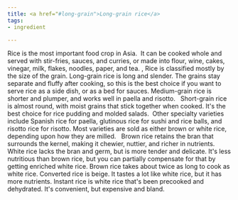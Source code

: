 ```yaml
---
title: <a href="#long-grain">Long-grain rice</a>
tags:
- ingredient

---
```

Rice is the most important food crop in Asia.  It can be cooked whole and served with stir-fries, sauces, and curries, or made into flour, wine, cakes, vinegar, milk, flakes, noodles, paper, and tea. , Rice is classified mostly by the size of the grain. Long-grain rice is long and slender. The grains stay separate and fluffy after cooking, so this is the best choice if you want to serve rice as a side dish, or as a bed for sauces. Medium-grain rice is shorter and plumper, and works well in paella and risotto.   Short-grain rice is almost round, with moist grains that stick together when cooked. It's the best choice for rice pudding and molded salads.  Other specialty varieties include Spanish rice for paella, glutinous rice for sushi and rice balls, and risotto rice for risotto. Most varieties are sold as either brown or white rice, depending upon how they are milled.   Brown rice retains the bran that surrounds the kernel, making it chewier, nuttier, and richer in nutrients.   White rice lacks the bran and germ, but is more tender and delicate. It's less nutritious than brown rice, but you can partially compensate for that by getting enriched white rice. Brown rice takes about twice as long to cook as white rice. Converted rice is beige. It tastes a lot like white rice, but it has more nutrients. Instant rice is white rice that's been precooked and dehydrated. It's convenient, but expensive and bland.
